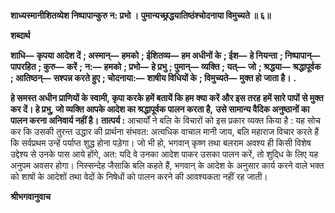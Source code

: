 **शाध्यस्मानीशितव्येश निष्पापान्कुरु न: प्रभो ।** **पुमान्यच्छ्रद्धयातिष्ठंश्चोदनाया विमुच्यते ॥ ६॥** 

**शब्दार्थ** 

**शाधि—** **कृपया आदेश दें** **; अस्मान्—** **हमको** **; ईशितव्य—** **हम अधीनों के** **; ईश—** **हे नियन्ता** **; निष्पापान्—** **पापरहित** **; कुरु—** **करें** **;** **न:—** **हमको** **; प्रभो—** **हे प्रभु** **; पुमान्—** **व्यक्ति** **; यत्—** **जो** **; श्रद्धया—** **श्रद्धापूर्वक** **; आतिष्ठन्—** **सश्पन्न करते हुए** **; चोदनाया:—** **शाषीय विधियों के** **; विमुच्यते—** **मुक्त हो जाता है।** **.** 

**हे समस्त अधीन प्राणियों के स्वामी, कृपा करके हमें बतायें कि हम क्या करें और इस तरह** **हमें सारे पापों से मुक्त कर दें। हे प्रभु, जो व्यक्ति आपके आदेश का श्रद्धापूर्वक पालन करता है,** **उसे सामान्य वैदिक अनुष्ठानों का पालन करना अनिवार्य नहीं है।** **तात्पर्य :** आचार्यों ने बलि के विचारों को इस प्रकार व्यक्त किया है : यह सोच कर कि उसकी तुरन्त उद्धार की प्रार्थना संभवत: अत्यधिक वाचाल मानी जाय, बलि महाराज विचार करते हैं कि सर्वप्रथम उन्हें पर्याप्त शुद्ध होना पड़ेगा। जो भी हो, भगवान् कृष्ण तथा बलराम अवश्य ही किसी विशेष उद्देश्य से उनके पास आये होंगे, अत: यदि वे उनका आदेश पाकर उसका पालन करें, तो शुदि्ध के लिए यह अनुपम अवसर होगा। निस्सन्देह जैसाकि बलि कहते हैं, भगवान् के आदेश के अनुसार कार्य करने वाले भक्त को शाषों के आदेशों तथा वेदों के निषेधों को पालन करने की आवश्यकता नहीं रह जाती।  

**श्रीभगवानुवाच** 